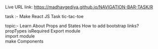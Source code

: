 
 Live URL link: 
 https://madhavgediya.github.io/NAVIGATION-BAR-TASK/R
    


task :- Make React JS Task  tic-tac-toe 

topic:-
        Learn About Props and States
        How to add bootstrap links?
        propTypes
        isRequired
        Export module     
        import module     
        make Components










